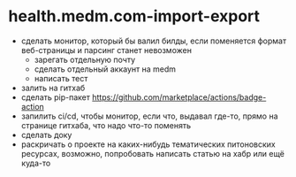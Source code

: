 # health.medm.com-import-export

- сделать монитор, который бы валил билды, если поменяется формат веб-страницы и парсинг станет невозможен
  - зарегать отдельную почту
  - сделать отдельный аккаунт на medm
  - написать тест
- залить на гитхаб
- сделать pip-пакет
https://github.com/marketplace/actions/badge-action
- запилить ci/cd, чтобы монитор, если что, выдавал где-то, прямо на странице гитхаба, что надо что-то поменять
- сделать доку
- раскричать о проекте на каких-нибудь тематических питоновских ресурсах, возможно, попробовать написать статью на хабр или ещё куда-то
